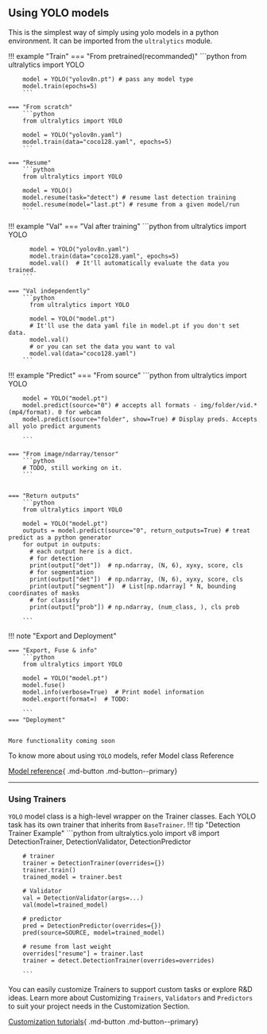 ## Using YOLO models
This is the simplest way of simply using yolo models in a python environment. It can be imported from the `ultralytics` module.

!!! example "Train"
    === "From pretrained(recommanded)"
        ```python
        from ultralytics import YOLO

        model = YOLO("yolov8n.pt") # pass any model type
        model.train(epochs=5)
        ```

    === "From scratch"
        ```python
        from ultralytics import YOLO

        model = YOLO("yolov8n.yaml")
        model.train(data="coco128.yaml", epochs=5)
        ```

    === "Resume"
        ```python
        from ultralytics import YOLO

        model = YOLO()
        model.resume(task="detect") # resume last detection training
        model.resume(model="last.pt") # resume from a given model/run
        ```
    

!!! example "Val"
    === "Val after training"
        ```python
          from ultralytics import YOLO

          model = YOLO("yolov8n.yaml")
          model.train(data="coco128.yaml", epochs=5)
          model.val()  # It'll automatically evaluate the data you trained.
        ```

    === "Val independently"
        ```python
          from ultralytics import YOLO

          model = YOLO("model.pt")
          # It'll use the data yaml file in model.pt if you don't set data.
          model.val()
          # or you can set the data you want to val
          model.val(data="coco128.yaml")
        ```


!!! example "Predict"
    === "From source"
        ```python
        from ultralytics import YOLO

        model = YOLO("model.pt")
        model.predict(source="0") # accepts all formats - img/folder/vid.*(mp4/format). 0 for webcam
        model.predict(source="folder", show=True) # Display preds. Accepts all yolo predict arguments

        ```

    === "From image/ndarray/tensor"
        ```python
        # TODO, still working on it.
        ```


    === "Return outputs"
        ```python
        from ultralytics import YOLO

        model = YOLO("model.pt")
        outputs = model.predict(source="0", return_outputs=True) # treat predict as a python generator
        for output in outputs:
          # each output here is a dict.
          # for detection
          print(output["det"])  # np.ndarray, (N, 6), xyxy, score, cls
          # for segmentation
          print(output["det"])  # np.ndarray, (N, 6), xyxy, score, cls
          print(output["segment"])  # List[np.ndarray] * N, bounding coordinates of masks
          # for classify
          print(output["prob"]) # np.ndarray, (num_class, ), cls prob

        ```


!!! note "Export and Deployment"

    === "Export, Fuse & info" 
        ```python
        from ultralytics import YOLO

        model = YOLO("model.pt")
        model.fuse()  
        model.info(verbose=True)  # Print model information
        model.export(format=)  # TODO: 

        ```
    === "Deployment"


    More functionality coming soon

To know more about using `YOLO` models, refer Model class Reference

[Model reference](reference/model.md){ .md-button .md-button--primary}

---
### Using Trainers
`YOLO` model class is a high-level wrapper on the Trainer classes. Each YOLO task has its own trainer that inherits from `BaseTrainer`. 
!!! tip "Detection Trainer Example"
        ```python
        from ultralytics.yolo import v8 import DetectionTrainer, DetectionValidator, DetectionPredictor

        # trainer
        trainer = DetectionTrainer(overrides={})
        trainer.train()
        trained_model = trainer.best

        # Validator
        val = DetectionValidator(args=...)
        val(model=trained_model)

        # predictor
        pred = DetectionPredictor(overrides={})
        pred(source=SOURCE, model=trained_model)

        # resume from last weight
        overrides["resume"] = trainer.last
        trainer = detect.DetectionTrainer(overrides=overrides)

        ```
You can easily customize Trainers to support custom tasks or explore R&D ideas.
Learn more about Customizing `Trainers`, `Validators` and `Predictors` to suit your project needs in the Customization Section.

[Customization tutorials](engine.md){ .md-button .md-button--primary}
